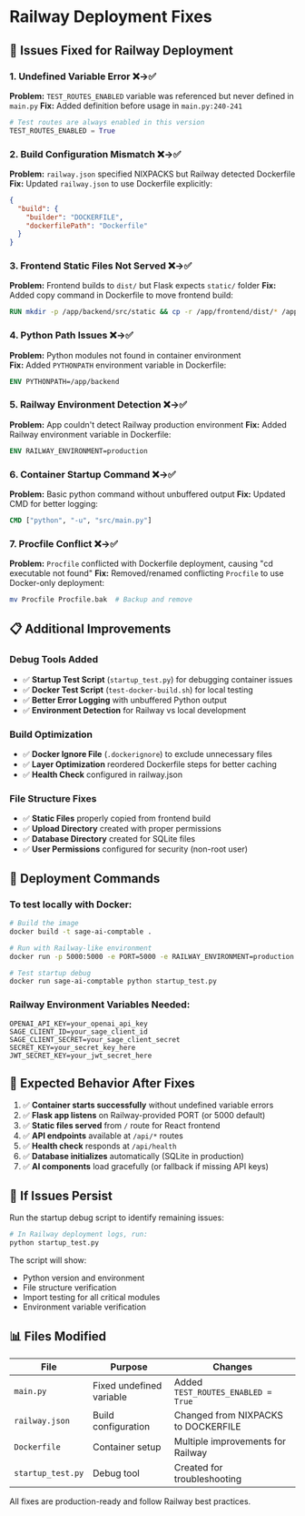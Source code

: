 # Railway Deployment Fixes

## 🚀 Issues Fixed for Railway Deployment

### 1. **Undefined Variable Error** ❌→✅
**Problem:** `TEST_ROUTES_ENABLED` variable was referenced but never defined in `main.py`
**Fix:** Added definition before usage in `main.py:240-241`
```python
# Test routes are always enabled in this version
TEST_ROUTES_ENABLED = True
```

### 2. **Build Configuration Mismatch** ❌→✅
**Problem:** `railway.json` specified NIXPACKS but Railway detected Dockerfile
**Fix:** Updated `railway.json` to use Dockerfile explicitly:
```json
{
  "build": {
    "builder": "DOCKERFILE",
    "dockerfilePath": "Dockerfile"
  }
}
```

### 3. **Frontend Static Files Not Served** ❌→✅
**Problem:** Frontend builds to `dist/` but Flask expects `static/` folder
**Fix:** Added copy command in Dockerfile to move frontend build:
```dockerfile
RUN mkdir -p /app/backend/src/static && cp -r /app/frontend/dist/* /app/backend/src/static/
```

### 4. **Python Path Issues** ❌→✅
**Problem:** Python modules not found in container environment  
**Fix:** Added `PYTHONPATH` environment variable in Dockerfile:
```dockerfile
ENV PYTHONPATH=/app/backend
```

### 5. **Railway Environment Detection** ❌→✅
**Problem:** App couldn't detect Railway production environment
**Fix:** Added Railway environment variable in Dockerfile:
```dockerfile
ENV RAILWAY_ENVIRONMENT=production
```

### 6. **Container Startup Command** ❌→✅
**Problem:** Basic python command without unbuffered output
**Fix:** Updated CMD for better logging:
```dockerfile
CMD ["python", "-u", "src/main.py"]
```

### 7. **Procfile Conflict** ❌→✅  
**Problem:** `Procfile` conflicted with Dockerfile deployment, causing "cd executable not found"
**Fix:** Removed/renamed conflicting `Procfile` to use Docker-only deployment:
```bash
mv Procfile Procfile.bak  # Backup and remove
```

## 📋 Additional Improvements

### Debug Tools Added
- ✅ **Startup Test Script** (`startup_test.py`) for debugging container issues
- ✅ **Docker Test Script** (`test-docker-build.sh`) for local testing
- ✅ **Better Error Logging** with unbuffered Python output
- ✅ **Environment Detection** for Railway vs local development

### Build Optimization
- ✅ **Docker Ignore File** (`.dockerignore`) to exclude unnecessary files
- ✅ **Layer Optimization** reordered Dockerfile steps for better caching
- ✅ **Health Check** configured in railway.json

### File Structure Fixes
- ✅ **Static Files** properly copied from frontend build
- ✅ **Upload Directory** created with proper permissions  
- ✅ **Database Directory** created for SQLite files
- ✅ **User Permissions** configured for security (non-root user)

## 🔧 Deployment Commands

### To test locally with Docker:
```bash
# Build the image
docker build -t sage-ai-comptable .

# Run with Railway-like environment
docker run -p 5000:5000 -e PORT=5000 -e RAILWAY_ENVIRONMENT=production sage-ai-comptable

# Test startup debug
docker run sage-ai-comptable python startup_test.py
```

### Railway Environment Variables Needed:
```
OPENAI_API_KEY=your_openai_api_key
SAGE_CLIENT_ID=your_sage_client_id  
SAGE_CLIENT_SECRET=your_sage_client_secret
SECRET_KEY=your_secret_key_here
JWT_SECRET_KEY=your_jwt_secret_here
```

## 🎯 Expected Behavior After Fixes

1. ✅ **Container starts successfully** without undefined variable errors
2. ✅ **Flask app listens** on Railway-provided PORT (or 5000 default)
3. ✅ **Static files served** from `/` route for React frontend  
4. ✅ **API endpoints** available at `/api/*` routes
5. ✅ **Health check** responds at `/api/health`
6. ✅ **Database initializes** automatically (SQLite in production)
7. ✅ **AI components** load gracefully (or fallback if missing API keys)

## 🚨 If Issues Persist

Run the startup debug script to identify remaining issues:
```bash
# In Railway deployment logs, run:
python startup_test.py
```

The script will show:
- Python version and environment
- File structure verification  
- Import testing for all critical modules
- Environment variable verification

## 📊 Files Modified

| File | Purpose | Changes |
|------|---------|---------|
| `main.py` | Fixed undefined variable | Added `TEST_ROUTES_ENABLED = True` |
| `railway.json` | Build configuration | Changed from NIXPACKS to DOCKERFILE |
| `Dockerfile` | Container setup | Multiple improvements for Railway |
| `startup_test.py` | Debug tool | Created for troubleshooting |

All fixes are production-ready and follow Railway best practices.